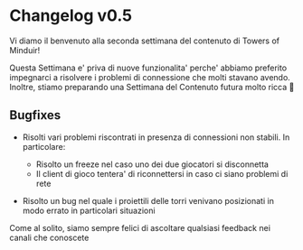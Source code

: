 # Changelog v0.5

Vi diamo il benvenuto alla seconda settimana del contenuto di Towers of Minduir!

Questa Settimana e' priva di nuove funzionalita' perche' abbiamo preferito impegnarci a risolvere i problemi di connessione che molti stavano avendo. Inoltre, stiamo preparando una Settimana del Contenuto futura molto ricca 👀

## Bugfixes

- Risolti vari problemi riscontrati in presenza di connessioni non stabili. In particolare:
  - Risolto un freeze nel caso uno dei due giocatori si disconnetta
  - Il client di gioco tentera' di riconnettersi in caso ci siano problemi di rete

- Risolto un bug nel quale i proiettili delle torri venivano posizionati in modo errato in particolari situazioni

Come al solito, siamo sempre felici di ascoltare qualsiasi feedback nei canali che conoscete
